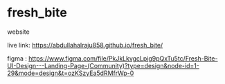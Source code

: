 # fresh_bite
website

live link: https://abdullahalraju858.github.io/fresh_bite/

figma : https://www.figma.com/file/PkJkLkvgcLpig9pQxTu5tc/Fresh-Bite-UI-Design---Landing-Page-(Community)?type=design&node-id=1-29&mode=design&t=ozKSzyEa5dRMfrWp-0
